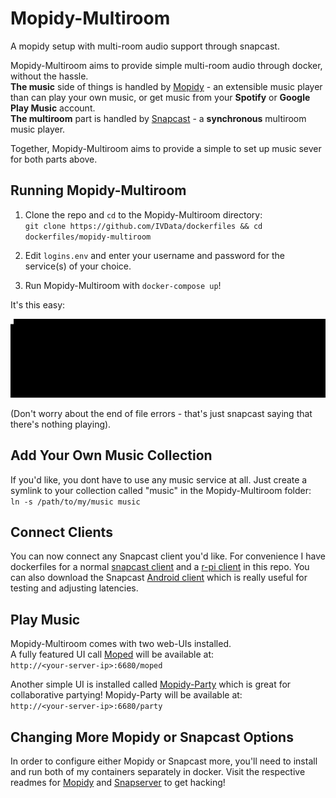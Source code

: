 # Mopidy-Multiroom
A mopidy setup with multi-room audio support through snapcast.


Mopidy-Multiroom aims to provide simple multi-room audio through docker, without the hassle.  
**The music** side of things is handled by [Mopidy](https://github.com/mopidy/mopidy) - an extensible music player than can play your own music, or get music from your **Spotify** or **Google Play Music** account.  
**The multiroom** part is handled by [Snapcast](https://github.com/badaix/snapcast) - a **synchronous** multiroom music player.

Together, Mopidy-Multiroom aims to provide a simple to set up music sever for both parts above.

## Running Mopidy-Multiroom
1. Clone the repo and `cd` to the Mopidy-Multiroom directory:  
`git clone https://github.com/IVData/dockerfiles && cd dockerfiles/mopidy-multiroom`

2. Edit `logins.env` and enter your username and password for the service(s) of your choice.

3. Run Mopidy-Multiroom with `docker-compose up`!

It's this easy:

![install](images/install.gif)

(Don't worry about the end of file errors - that's just snapcast saying that there's nothing playing).

## Add Your Own Music Collection
If you'd like, you dont have to use any music service at all. Just create a symlink to your collection called "music" in the Mopidy-Multiroom folder:  
`ln -s /path/to/my/music music`


## Connect Clients
You can now connect any Snapcast client you'd like. For convenience I have dockerfiles for a normal [snapcast client](https://github.com/IVData/dockerfiles/tree/master/snapclient) and a [r-pi client](https://github.com/IVData/dockerfiles/tree/master/rpi-snapclient) in this repo. You can also download the Snapcast [Android client](https://github.com/badaix/snapcast/releases/latest) which is really useful for testing and adjusting latencies.

## Play Music
Mopidy-Multiroom comes with two web-UIs installed.  
A fully featured UI call [Moped](https://github.com/martijnboland/moped) will be available at:  
`http://<your-server-ip>:6680/moped`  

Another simple UI is installed called [Mopidy-Party](https://github.com/Lesterpig/mopidy-party) which is great for collaborative partying! Mopidy-Party will be available at:  
`http://<your-server-ip>:6680/party`


## Changing More Mopidy or Snapcast Options
In order to configure either Mopidy or Snapcast more, you'll need to install and run both of my containers separately in docker. Visit the respective readmes for [Mopidy](https://github.com/IVData/dockerfiles/tree/master/mopidy) and [Snapserver](https://github.com/IVData/dockerfiles/tree/master/snapserver) to get hacking!
